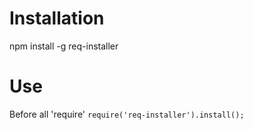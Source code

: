 # Installation
npm install -g req-installer

# Use
Before all 'require'
 ``` require('req-installer').install(); ```
